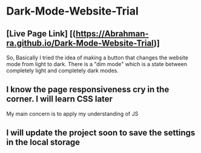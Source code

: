 # Dark-Mode-Website-Trial

## [Live Page Link] [(https://Abrahman-ra.github.io/Dark-Mode-Website-Trial)]

So, Basically I tried the idea of making a button that changes the website mode from light to dark. There is a "dim mode" which is a state between completely light and completely dark modes.

## I know the page responsiveness cry in the corner. I will learn CSS later

My main concern is to apply my understanding of JS

## I will update the project soon to save the settings in the local storage

